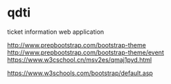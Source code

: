 # qdti
ticket information web application

http://www.prepbootstrap.com/bootstrap-theme
http://www.prepbootstrap.com/bootstrap-theme/event
https://www.w3cschool.cn/msv2es/qmaj1pyd.html

https://www.w3schools.com/bootstrap/default.asp